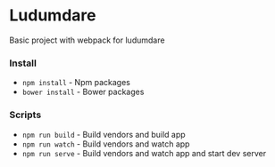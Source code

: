 # Ludumdare
Basic project with webpack for ludumdare

### Install
+ `npm install` - Npm packages
+ `bower install` - Bower packages

### Scripts
+ `npm run build` - Build vendors and build app 
+ `npm run watch` - Build vendors and watch app
+ `npm run serve` - Build vendors and watch app and start dev server
